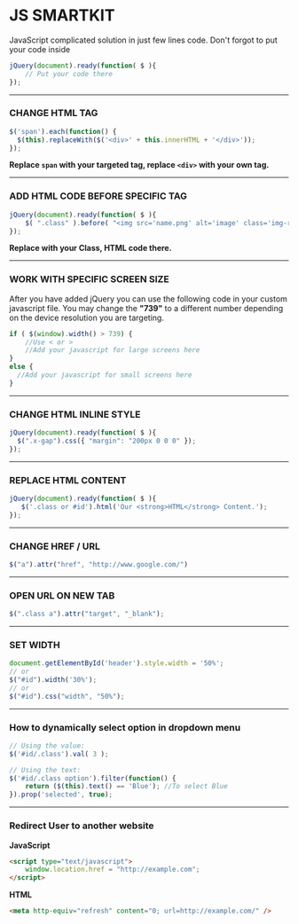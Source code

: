 # JS SMARTKIT
JavaScript complicated solution in just few lines code. Don't forgot to put your code inside
```javascript
jQuery(document).ready(function( $ ){
    // Put your code there
});
```

---

### CHANGE HTML TAG
```javascript
$('span').each(function() {
  $(this).replaceWith($('<div>' + this.innerHTML + '</div>'));
});​
```
**Replace `span` with your targeted tag, replace `<div>` with your own tag.**

---

### ADD HTML CODE BEFORE SPECIFIC TAG
```javascript
jQuery(document).ready(function( $ ){
    $( ".class" ).before( "<img src='name.png' alt='image' class='img-responsive center-block'>" );
});
```
**Replace with your Class, HTML code there.**

---

### WORK WITH SPECIFIC SCREEN SIZE
After you have added jQuery you can use the following code in your custom javascript file. You may change the __"739"__ to a different number depending on the device resolution you are targeting.
```javascript
if ( $(window).width() > 739) {
    //Use < or > 
    //Add your javascript for large screens here 
} 
else {
  //Add your javascript for small screens here 
}
```

---

### CHANGE HTML INLINE STYLE
```javascript
jQuery(document).ready(function( $ ){
  $(".x-gap").css({ "margin": "200px 0 0 0" });
});
```

---

### REPLACE HTML CONTENT
```Javascript
jQuery(document).ready(function( $ ){
   $('.class or #id').html('Our <strong>HTML</strong> Content.');
});
```

---

### CHANGE HREF / URL
```javascript
$("a").attr("href", "http://www.google.com/")
```

---

### OPEN URL ON NEW TAB
```javascript
$(".class a").attr("target", "_blank");
```

---

### SET WIDTH
```javascript
document.getElementById('header').style.width = '50%';
// or
$("#id").width('30%');
// or
$("#id").css("width", "50%");
```

---

### How to dynamically select option in dropdown menu

```javascript
// Using the value:
$('#id/.class').val( 3 );

// Using the text:
$('#id/.class option').filter(function() { 
    return ($(this).text() == 'Blue'); //To select Blue
}).prop('selected', true);
```

---

### Redirect User to another website 
<strong>JavaScript</strong>
```html
<script type="text/javascript">
    window.location.href = "http://example.com";
</script>
```
<strong>HTML</strong>
```html
<meta http-equiv="refresh" content="0; url=http://example.com/" />
```